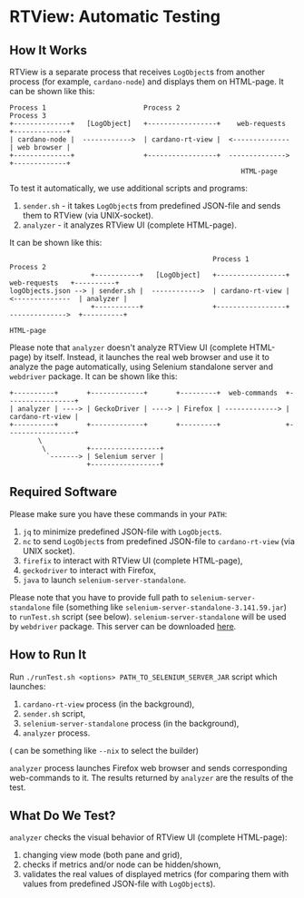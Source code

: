 # RTView: Automatic Testing

## How It Works

RTView is a separate process that receives `LogObject`s from another process (for example, `cardano-node`) and displays them on HTML-page. It can be shown like this:

```
Process 1                        Process 2                             Process 3
+--------------+   [LogObject]   +-----------------+    web-requests   +-------------+
| cardano-node |  ------------>  | cardano-rt-view |  <--------------  | web browser |
+--------------+                 +-----------------+  -------------->  +-------------+
                                                         HTML-page
```

To test it automatically, we use additional scripts and programs:

1. `sender.sh` - it takes `LogObject`s from predefined JSON-file and sends them to RTView (via UNIX-socket).
2. `analyzer` - it analyzes RTView UI (complete HTML-page).

It can be shown like this:

```
                                                  Process 1                             Process 2
                    +-----------+   [LogObject]   +-----------------+    web-requests   +----------+
logObjects.json --> | sender.sh |  ------------>  | cardano-rt-view |  <--------------  | analyzer |
                    +-----------+                 +-----------------+  -------------->  +----------+
                                                                          HTML-page
```

Please note that `analyzer` doesn't analyze RTView UI (complete HTML-page) by itself. Instead, it launches the real web browser and use it to analyze the page automatically, using Selenium standalone server and `webdriver` package. It can be shown like this:

```
+----------+       +-------------+       +---------+  web-commands  +-----------------+
| analyzer | ----> | GeckoDriver | ----> | Firefox | -------------> | cardano-rt-view |
+----------+       +-------------+       +---------+                +-----------------+
       \
        \          +-----------------+
         `-------> | Selenium server |
                   +-----------------+
```

## Required Software

Please make sure you have these commands in your `PATH`:

1. `jq` to minimize predefined JSON-file with `LogObject`s.
2. `nc` to send `LogObject`s from predefined JSON-file to `cardano-rt-view` (via UNIX socket).
3. `firefix` to interact with RTView UI (complete HTML-page),
4. `geckodriver` to interact with Firefox,
5. `java` to launch `selenium-server-standalone`.

Please note that you have to provide full path to `selenium-server-standalone` file (something like `selenium-server-standalone-3.141.59.jar`) to `runTest.sh` script (see below). `selenium-server-standalone` will be used by `webdriver` package. This server can be downloaded [here](https://www.selenium.dev/downloads/).

## How to Run It

Run `./runTest.sh <options> PATH_TO_SELENIUM_SERVER_JAR` script which launches:

1. `cardano-rt-view` process (in the background),
2. `sender.sh` script,
3. `selenium-server-standalone` process (in the background),
4. `analyzer` process.

(<options> can be something like `--nix` to select the builder)

`analyzer` process launches Firefox web browser and sends corresponding web-commands to it. The results returned by `analyzer` are the results of the test.

## What Do We Test?

`analyzer` checks the visual behavior of RTView UI (complete HTML-page):

1. changing view mode (both pane and grid),
2. checks if metrics and/or node can be hidden/shown,
3. validates the real values of displayed metrics (for comparing them with values from predefined JSON-file with `LogObject`s).
